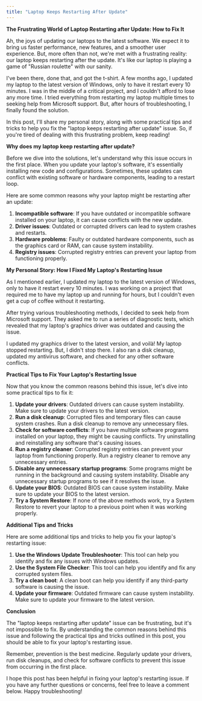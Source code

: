 ```yaml
---
title: "Laptop Keeps Restarting After Update"
---
```


**The Frustrating World of Laptop Restarting after Update: How to Fix It**

 Ah, the joys of updating our laptops to the latest software. We expect it to bring us faster performance, new features, and a smoother user experience. But, more often than not, we're met with a frustrating reality: our laptop keeps restarting after the update. It's like our laptop is playing a game of "Russian roulette" with our sanity.

I've been there, done that, and got the t-shirt. A few months ago, I updated my laptop to the latest version of Windows, only to have it restart every 10 minutes. I was in the middle of a critical project, and I couldn't afford to lose any more time. I tried everything from restarting my laptop multiple times to seeking help from Microsoft support. But, after hours of troubleshooting, I finally found the solution.

In this post, I'll share my personal story, along with some practical tips and tricks to help you fix the "laptop keeps restarting after update" issue. So, if you're tired of dealing with this frustrating problem, keep reading!

**Why does my laptop keep restarting after update?**

Before we dive into the solutions, let's understand why this issue occurs in the first place. When you update your laptop's software, it's essentially installing new code and configurations. Sometimes, these updates can conflict with existing software or hardware components, leading to a restart loop.

Here are some common reasons why your laptop might be restarting after an update:

1. **Incompatible software**: If you have outdated or incompatible software installed on your laptop, it can cause conflicts with the new update.
2. **Driver issues**: Outdated or corrupted drivers can lead to system crashes and restarts.
3. **Hardware problems**: Faulty or outdated hardware components, such as the graphics card or RAM, can cause system instability.
4. **Registry issues**: Corrupted registry entries can prevent your laptop from functioning properly.

**My Personal Story: How I Fixed My Laptop's Restarting Issue**

As I mentioned earlier, I updated my laptop to the latest version of Windows, only to have it restart every 10 minutes. I was working on a project that required me to have my laptop up and running for hours, but I couldn't even get a cup of coffee without it restarting.

After trying various troubleshooting methods, I decided to seek help from Microsoft support. They asked me to run a series of diagnostic tests, which revealed that my laptop's graphics driver was outdated and causing the issue.

I updated my graphics driver to the latest version, and voilà! My laptop stopped restarting. But, I didn't stop there. I also ran a disk cleanup, updated my antivirus software, and checked for any other software conflicts.

**Practical Tips to Fix Your Laptop's Restarting Issue**

Now that you know the common reasons behind this issue, let's dive into some practical tips to fix it:

1. **Update your drivers**: Outdated drivers can cause system instability. Make sure to update your drivers to the latest version.
2. **Run a disk cleanup**: Corrupted files and temporary files can cause system crashes. Run a disk cleanup to remove any unnecessary files.
3. **Check for software conflicts**: If you have multiple software programs installed on your laptop, they might be causing conflicts. Try uninstalling and reinstalling any software that's causing issues.
4. **Run a registry cleaner**: Corrupted registry entries can prevent your laptop from functioning properly. Run a registry cleaner to remove any unnecessary entries.
5. **Disable any unnecessary startup programs**: Some programs might be running in the background and causing system instability. Disable any unnecessary startup programs to see if it resolves the issue.
6. **Update your BIOS**: Outdated BIOS can cause system instability. Make sure to update your BIOS to the latest version.
7. **Try a System Restore**: If none of the above methods work, try a System Restore to revert your laptop to a previous point when it was working properly.

**Additional Tips and Tricks**

Here are some additional tips and tricks to help you fix your laptop's restarting issue:

1. **Use the Windows Update Troubleshooter**: This tool can help you identify and fix any issues with Windows updates.
2. **Use the System File Checker**: This tool can help you identify and fix any corrupted system files.
3. **Try a clean boot**: A clean boot can help you identify if any third-party software is causing the issue.
4. **Update your firmware**: Outdated firmware can cause system instability. Make sure to update your firmware to the latest version.

**Conclusion**

The "laptop keeps restarting after update" issue can be frustrating, but it's not impossible to fix. By understanding the common reasons behind this issue and following the practical tips and tricks outlined in this post, you should be able to fix your laptop's restarting issue.

Remember, prevention is the best medicine. Regularly update your drivers, run disk cleanups, and check for software conflicts to prevent this issue from occurring in the first place.

I hope this post has been helpful in fixing your laptop's restarting issue. If you have any further questions or concerns, feel free to leave a comment below. Happy troubleshooting!
